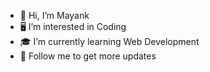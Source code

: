 - 👑  Hi, I’m Mayank
- 🖥️  I’m interested in Coding    
- 🎓  I’m currently learning Web Development
- 🔔  Follow me to get more updates 
